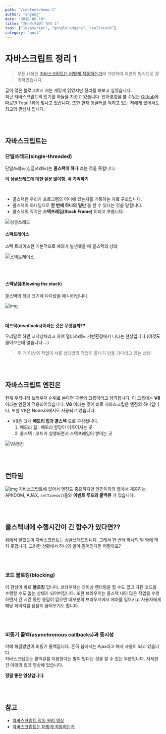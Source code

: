 ```yaml
---
path: "/content/memo-1"
author: "snyung"
date: "2018-08-10"
title: "자바스크립트 정리 1"
tags: ["javascript", "google-engine", "callstack"]
category: "post"
---
```


# **자바스크립트 정리 1**

> 모든 내용은 [자바스크립트는 어떻게 작동하는가](https://engineering.huiseoul.com/%EC%9E%90%EB%B0%94%EC%8A%A4%ED%81%AC%EB%A6%BD%ED%8A%B8%EB%8A%94-%EC%96%B4%EB%96%BB%EA%B2%8C-%EC%9E%91%EB%8F%99%ED%95%98%EB%8A%94%EA%B0%80-%EC%97%94%EC%A7%84-%EB%9F%B0%ED%83%80%EC%9E%84-%EC%BD%9C%EC%8A%A4%ED%83%9D-%EA%B0%9C%EA%B4%80-ea47917c8442)에 기반하여 저만의 방식으로 정리하였습니다.

글이 많은 블로그여서 저는 재밌게 읽었지만 정리를 해보고 싶었습니다.
<br>
최근 자바스크립트의 인기를 하늘을 치솟고 있습니다. 언어랭킹을 볼 수있는 [Github](http://githut.info)에 따르면 Total 1위에 빛나고 있습니다. 또한 현재 앵귤러를 익히고 있는 저에게 있어서도 최고의 관심사 입니다.

<br>
<br>

## 자바스크립트는

### 단일쓰레드(single-threaded)

단일쓰레드(싱글쓰레드)는 **콜스택이 하나** 라는 것을 뜻합니다.
<br>

**이 싱글쓰레드에 대한 질문 많이함. 꼭 기억하기**

<br>

- 콜스택은 우리가 프로그램의 어디에 있는지를 기록하는 자료 구조입니다.
- 콜스택이 하나임으로 **한 번에 하나의 일만** 을 할 수 있다는 것을 말합니다.
- 콜스택의 각각은 **스택프레임(Stack Frame)** 이라고 부릅니다.

![싱글쓰레드](https://cdn-images-1.medium.com/max/800/1*1FL2WcODqRrK40rrzA5QQA.png)
#### 스택트레이스
스택 트레이스란 기본적으로 예외가 발생했을 때 콜스택의 상태

![스택트레이스](https://cdn-images-1.medium.com/max/800/1*56aKrxQhgm7hJtUw_EmVbA.png)

<br>
<br>

#### 스택날림(Blowing the stack)

콜스택의 최대 크기에 다다랐을 때 나타납니다.

![img](https://cdn-images-1.medium.com/max/800/1*AycFMDy9tlDmNoc5LXd9-g.png)

<br>

**데드락(deadlocks)이라는 것은 무엇일까??**
<br>

우리말로 하면 교착상채라고 하여 멀티쓰레드 기반환경에서 나타는 현상입니다.(이것도 물어보는데 많습니다....)
<br>

> 두 개 이상의 작업이 서로 상대방의 작업이 끝나기 만을 기다리고 있는 상태

<br>
<br>

## 자바스크립트 엔진은

현재 우리나라 브라우저 순위로 본다면 구글의 크롬이라고 생각됩니다. 이 크롬에는 **V8** 이라는 엔진이 적용되어있습니다. **V8** 이라는 것이 바로 자바스크립은 엔진의 하나입니다. 또한 V8은 NodeJS에서도 사용되고 있습니다.

- V8은 크게 **메모리 힙과 콜스텍** 으로 구성됩니다.
  1. 메모리 힙 : 메모리 할당이 이루어지는 곳
  2. 콜스택 : 코드가 실행되면서 스택프레임이 쌓이는 곳

![V8엔진](https://cdn-images-1.medium.com/max/800/1*X21ybPxqBtfRV5v9rD9J1A.png)

<br>
<br>

## 런타임

![img](https://cdn-images-1.medium.com/max/800/1*i9nTlOSPH3q-sCd5-WHg-g.png)
자바스크립트에 있어서 엔진도 중요하지만 엔진이외의 웹에서 제공하는 API(DOM, AJAX, `setTimeout`)들와 **이벤트 루프와 콜백큐** 가 있습니다.

<br>
<br>

## 콜스택내에 수행시간이 긴 함수가 있다면??

위에서 말했듯이 자바스크립트는 싱글쓰레드입니다. 그래서 한 번에 하나의 일 밖에 하지 못합니다. 그러한 상황에서 하나의 일이 길어진다면 어떨까요?

<br>
<br>

### 코드 블로킹(blocking)

이 현상이 바로 **블로킹** 입니다. 브라우저는 더이상 렌더링을 할 수도 없고 다른 코드를 수행할 수도 없는 상태가 되어버립니다. 또한 브라우저는 콜스택 내의 많은 작업을 수행하면서 긴 시간 동안 응답이 없으면 대부분의 브라우저에서 에러를 일으키고 사용자에게 해당 페이지를 닫을지 물어보기도 합니다.

<br>
<br>

### 비동기 콜백(asynchronous callbacks)과 동시성

이에 해결방안이 비동기 콜백입니다. 흔히 웹에서는 Ajax라고 해서 사용이 되고 있습니다.
<br>
자바스크립트는 콜백큐를 이용한다는 말이 맞다는 것을 알 수 있는 부분입니다. 자세한건 아래의 링크 영상에 있습니다.
<br>

**정말 좋은 영상입니다.**

<br>
<br>

## 참고

- [자바스크립트 작동 원리 영상](https://vimeo.com/96425312)
- [자바스크립트는 어떻게 작동하는가](https://engineering.huiseoul.com/%EC%9E%90%EB%B0%94%EC%8A%A4%ED%81%AC%EB%A6%BD%ED%8A%B8%EB%8A%94-%EC%96%B4%EB%96%BB%EA%B2%8C-%EC%9E%91%EB%8F%99%ED%95%98%EB%8A%94%EA%B0%80-%EC%97%94%EC%A7%84-%EB%9F%B0%ED%83%80%EC%9E%84-%EC%BD%9C%EC%8A%A4%ED%83%9D-%EA%B0%9C%EA%B4%80-ea47917c8442)
